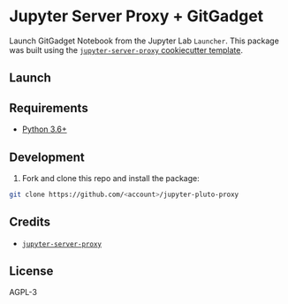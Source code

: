 # Jupyter Server Proxy + GitGadget

Launch GitGadget Notebook from the Jupyter Lab `Launcher`. This package was built using the [`jupyter-server-proxy` cookiecutter template](https://github.com/illumidesk/cookiecutter-jupyter-server-proxy).

## Launch

## Requirements

- [Python 3.6+](https://www.python.org/downloads/)

## Development

1. Fork and clone this repo and install the package:

```bash
git clone https://github.com/<account>/jupyter-pluto-proxy
```
## Credits

- [`jupyter-server-proxy`](https://github.com/jupyterhub/jupyter-server-proxy)

## License

AGPL-3
